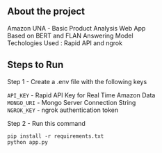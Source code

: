 
## About the project
Amazon UNA - Basic Product Analysis Web App\
Based on BERT and FLAN Answering Model\
Techologies Used : Rapid API and ngrok

## Steps to Run

Step 1 - Create a .env file with the following keys

`API_KEY` - Rapid API Key for Real Time Amazon Data\
`MONGO_URI` - Mongo Server Connection String\
`NGROK_KEY` - ngrok authentication token

Step 2 - Run this command

```
pip install -r requirements.txt
python app.py
```

